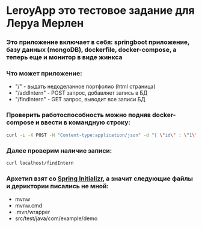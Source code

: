 # LeroyApp это тестовое задание для Леруа Мерлен
### Это приложение включает в себя: springboot приложение, базу данных (mongoDB), dockerfile, docker-compose, а теперь еще и монитор в виде жинкса
### Что может приложение:
* "/" - выдать недоделанное портфолио (html страница)
* "/addIntern" - POST запрос, добавляет запись в БД
* "/findIntern" - GET запрос, выводит все записи БД
### Проверить работоспособность можно подняв docker-compose и ввести в командную строку:
``` bash
curl -i -X POST -H "Content-type:application/json" -d "{ \"id\" : \"1\", \"firstName\" : \"Viktor\" , \"lastName\" : \"Frolov\", \"education\" : \"HSE\"}" localhost:8080/addIntern
```
### Далее проверим наличие записи:
``` bash
curl localhost/findIntern
```
### Архетип взят со [Spring Initializr](https://start.spring.io), а значит следующие файлы и дериктории писались не мной:
* mvnw
* mvnw.cmd
* .mvn/wrapper
* src/test/java/com/example/demo

